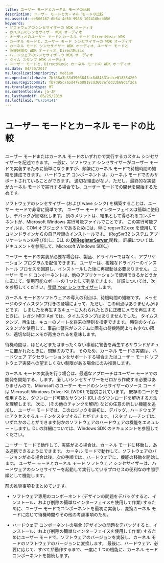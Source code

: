 ```yaml
---
title: ユーザー モードとカーネル モードの比較
description: ユーザー モードとカーネル モードの比較
ms.assetid: ee506167-6b64-4e50-9988-102416bcb056
keywords:
- ソフトウェアのシンセサイザーの WDK オーディオ
- カスタムのシンセサイザー WDK オーディオ
- オーディオのユーザー モードとカーネル モード DirectMusic WDK
- カーネル モードと、ユーザー モード シンセサイザーの WDK オーディオ
- カーネル モード シンセサイザー WDK オーディオ、ユーザー モードと
- 待機時間の WDK オーディオ、DirectMusic
- ハードウェアのシンセサイザーの WDK オーディオ
- タイム スタンプ WDK オーディオ
- ユーザー モードと、DirectMusic カーネル モードの WDK オーディオ
ms.date: 04/20/2017
ms.localizationpriority: medium
ms.openlocfilehash: 7bf38a3b33d390384fac8d84331edce018554269
ms.sourcegitcommit: fb7d95c7a5d47860918cd3602efdd33b69dcf2da
ms.translationtype: MT
ms.contentlocale: ja-JP
ms.lasthandoff: 06/25/2019
ms.locfileid: "67354141"
---
```

# <a name="user-mode-versus-kernel-mode"></a>ユーザー モードとカーネル モードの比較


## <span id="user_mode_versus_kernel_mode"></span><span id="USER_MODE_VERSUS_KERNEL_MODE"></span>


ユーザー モードまたはカーネル モードのいずれかで実行するカスタム シンセサイザーを記述できます。 一般に、ソフトウェア シンセサイザーがユーザー モードで実装するために簡単になりますが、頻繁にカーネル モードで待機時間の短縮を達成できます。 ハードウェア コンポーネントは、カーネル モードでのみサポートされていることができます。 適切な理由がない、ただし、最終的な実装がカーネル モードで実行する場合でも、ユーザー モードでの開発を開始するためです。

ソフトウェアのシンセサイザー (および wave シンク) を構築することは、ユーザー モードで非常に簡単です。 ユーザー モード インターフェイスは簡単に使用し、デバッグが簡略化します。 別のメリットは、結果として得られるコンポーネントが、Microsoft Windows 実行可能ファイルでことです。 この実行可能ファイルは、COM オブジェクトであるためには、単に regsvr32.exe を使用してコマンドラインからの自己登録のインストールです。 (RegSvr32 システム アプリケーションの呼び出し、DLL の[ **DllRegisterServer** ](https://docs.microsoft.com/windows/desktop/api/olectl/nf-olectl-dllregisterserver)関数。 詳細については、ドキュメントを参照して、Microsoft Windows SDK。)

ユーザー モードの実装が必要な場合は、製品、ドライバーではなく、アプリケーション プログラムを配信できます。 ユーザーは、複雑なドライバーのインストール プロセスを回避し、インストールした後に再起動は必要ありません。 ユーザー モード コンポーネントは、他のアプリケーションで使用できるかどうかに応じて、使用可能なポートの 1 つとして列挙できます。 詳細については、次を参照してください。[登録 Your シンセサイザー](registering-your-synthesizer.md)します。

カーネル モードのソフトウェアの導入の利点は、待機時間の短縮です。 メッセージのタイムスタンプ付きの登場によって、ただし、この利点はありませんがほどです。 しましたを再生するキューに入れられたときに正確にメモを再生するときに、レガシ MIDI Api では、タイムスタンプはありませんでした。 タイムスタンプ、再生は、キューのノートを将来の時刻を指定できます。 時刻のタイムスタンプを使用して、事前に警告がシステムに固有の待機時間よりも少ない限り、適切な時にメモが再生されるを意味します。

待機時間は、ほとんどまたはまったくない事前に警告を再生するサウンドがキューに置かれたときに、問題のみです。 そのため、カーネル モードの実装は、ハードウェア アクセラレーションをサポートする場合またはユーザー モード ソフトウェア実装への望ましくない制限がある場合にのみ推奨します。

カーネル モードの実装を行う場合は、最適なアプローチはユーザー モードでの開発を開始する、します。 新しいシンセサイザーをゼロから作成する必要はありませんので、Microsoft のユーザー モードのシンセサイザーのソース コードは Microsoft Windows Driver Kit (WDK) で提供されています。 既存のコードを使用すると、ダウンロード可能なサウンド (DL) のダウンロードを解析する方法を理解します。 次に、(その他のチャンクを解析) などの任意の新しい機能を追加し、ユーザー モードでは、このロジックを最初に、デバッグ、ハードウェアにアクセスするルーチンをスタブすることができます。 (スタブ ルーチンでは、いずれかのことができます何かのソフトウェアのハードウェアの機能をエミュレートします)。DL の詳細については、Windows SDK のドキュメントを参照してください。

ユーザー モードで動作して、実装がある場合は、カーネル モードに移動し、ある連携できるようにできます。 カーネル モードで動作して、ソフトウェアのバージョンがある場合は後、次の手順では、ハードウェアに、機能の移動を開始します。 ユーザー モードとカーネル モード ソフトウェア シンセサイザーは、ハードウェアのシンセサイザーを起動して実行しているプロセスの便利なの中間手順として機能します。

前の推奨事項をまとめています。

-   ソフトウェア専用のコンポーネント (デザインの問題をデバッグすると、インストール、および削除の簡単なインターフェイスを使用して作業) するために、ユーザー モードでコンポーネントを最初に実装し、変換カーネル モードに応じて待機時間やその他の考慮事項のため。

-   ハードウェア コンポーネントの場合 (デザインの問題をデバッグすると、インストール、および削除の簡単なインターフェイスを使用して作業) するためにユーザー モードで、ソフトウェアのバージョンを実装し、カーネル モードのソフトウェアのバージョンに変換します。 最後に、ハードウェア、必要に応じて、すべてが動作するまで、一度に 1 つの機能に、カーネル モード コンポーネントを接続します。

 

 





